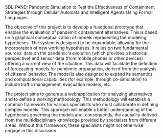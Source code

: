 SDL-PAND: Pandemic Simulation to Test the Effectiveness of Containment Strategies through Cellular Automata and Intelligent Agents Using Formal Languages

The objective of this project is to develop a functional prototype that enables the evaluation of pandemic containment alternatives. This is based on a graphical conceptualization of models representing the modeling hypotheses. The system is designed to be expandable, allowing for the incorporation of new working hypotheses. It relies on two fundamental sources: data on the pandemic's evolution (which provides a historical perspective) and sensor data (from mobile phones or other devices) offering a current view of the situation. This data will facilitate the definition of forecasting models for pandemic propagation, derived from the analysis of citizens' behavior. The model is also designed to expand its semantics and computational capabilities (for example, through co-simulation) to include traffic management, evacuation models, etc.

The project aims to generate a web application for analyzing alternatives and to define a working methodology. This methodology will establish a common framework for various specialists who must collaborate in defining complex models. This approach will enable a better understanding of the hypotheses governing the models and, consequently, the causality derived from the multidisciplinary knowledge provided by specialists from different areas. Without this framework, these specialists might not otherwise engage in this discussion.
